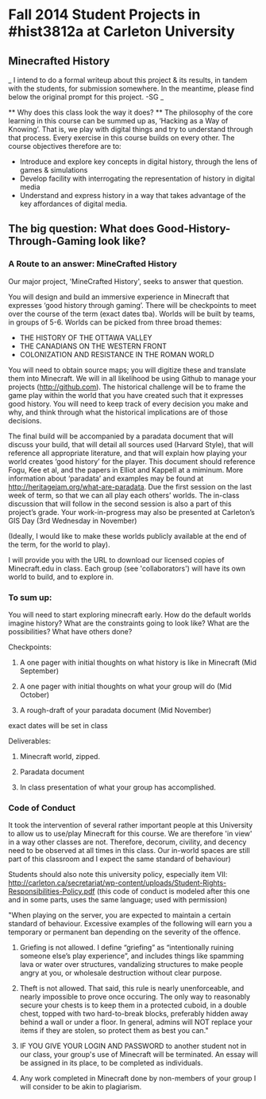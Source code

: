 Fall 2014 Student Projects in #hist3812a at Carleton University
=======

## Minecrafted History

_ I intend to do a formal writeup about this project & its results, in tandem with the students, for submission somewhere. In the meantime, please find below the original prompt for this project. -SG _

** Why does this class look the way it does? **
The philosophy of the core learning in this course can be summed up as, ‘Hacking as a Way of Knowing’. That is, we play with digital things and try to understand through that process. Every exercise in this course builds on every other. The course objectives therefore are to:

+ Introduce and explore key concepts in digital history, through the lens of games & simulations
+ Develop facility with interrogating the representation of history in digital media
+ Understand and express history in a way that takes advantage of the key affordances of digital media.

## The big question: What does Good-History-Through-Gaming look like?

### A Route to an answer: MineCrafted History
Our major project, 'MineCrafted History', seeks to answer that question.

You will design and build an immersive experience in Minecraft that expresses ‘good history through gaming’. There will be checkpoints to meet over the course of the term (exact dates tba). Worlds will be built by teams, in groups of 5-6. Worlds can be picked from three broad themes:

+ THE HISTORY OF THE OTTAWA VALLEY
+ THE CANADIANS ON THE WESTERN FRONT
+ COLONIZATION AND RESISTANCE IN THE ROMAN WORLD

You will need to obtain source maps; you will digitize these and translate them into Minecraft. We will in all likelihood be using Github to manage your projects (http://github.com). The historical challenge will be to frame the game play within the world that you have created such that it expresses good history. You will need to keep track of every decision you make and why, and think through what the historical implications are of those decisions.

The final build will be accompanied by a paradata document that will discuss your build, that will detail all sources used (Harvard Style), that will reference all appropriate literature, and that will explain how playing your world creates ‘good history’ for the player. This document should reference Fogu, Kee et al, and the papers in Elliot and Kappell at a miminum. More information about ‘paradata’ and examples may be found at http://heritagejam.org/what-are-paradata. Due the first session on the last week of term, so that we can all play each others’ worlds. The in-class discussion that will follow in the second session is also a part of this project’s grade. Your work-in-progress may also be presented at Carleton’s GIS Day (3rd Wednesday in November)

(Ideally, I would like to make these worlds publicly available at the end of the term, for the world to play).

I will provide you with the URL to download our licensed copies of Minecraft.edu in class. Each group (see 'collaborators') will have its own world to build, and to explore in.

### To sum up:
You will need to start exploring minecraft early. How do the default worlds imagine history? What are the constraints going to look like? What are the possibilities? What have others done? 

Checkpoints:

1. A one pager with initial thoughts on what history is like in Minecraft (Mid September)

2. A one pager with initial thoughts on what your group will do (Mid October)

3. A rough-draft of your paradata document (Mid November)

exact dates will be set in class

Deliverables:

1. Minecraft world, zipped.

2. Paradata document

3. In class presentation of what your group has accomplished.

### Code of Conduct
It took the intervention of several rather important people at this University to allow us to use/play Minecraft for this course. We are therefore 'in view' in a way other classes are not. Therefore, decorum, civility, and decency need to be observed at all times in this class. Our in-world spaces are still part of this classroom and I expect the same standard of behaviour)

Students should also note this university policy, especially item VII: http://carleton.ca/secretariat/wp-content/uploads/Student-Rights-Responsibilities-Policy.pdf 
(this code of conduct is modeled after this one and in some parts, uses the same language; used with permission)

"When playing on the server, you are expected to maintain a certain standard of behaviour.  Excessive examples of the following will earn you a temporary or permanent ban depending on the severity of the offence.

1) Griefing is not allowed.  I define “griefing” as “intentionally ruining someone else’s play experience”, and includes things like spamming lava or water over structures, vandalizing structures to make people angry at you, or wholesale destruction without clear purpose.

2) Theft is not allowed.  That said, this rule is nearly unenforceable, and nearly impossible to prove once occuring.  The only way to reasonably secure your chests is to keep them in a protected cuboid, in a double chest, topped with two hard-to-break blocks, preferably hidden away behind a wall or under a floor.  In general, admins will NOT replace your items if they are stolen, so protect them as best you can."

3) IF YOU GIVE YOUR LOGIN AND PASSWORD to another student not in our class, your group's use of Minecraft will be terminated. An essay will be assigned in its place, to be completed as individuals.

4) Any work completed in Minecraft done by non-members of your group I will consider to be akin to plagiarism. 
